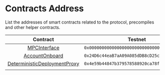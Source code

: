 # Contracts Address

List the addresses of smart contracts related to the protocol, precompiles and other helper contracts.

<table><thead><tr><th width="265" align="center">Contract</th><th align="center">Testnet</th></tr></thead><tbody><tr><td align="center"><a href="https://github.com/coti-io/coti-contracts/blob/main/contracts/utils/mpc/MpcInterface.sol">MPCInterface</a></td><td align="center"><code>0x0000000000000000000000000000000000000064</code></td></tr><tr><td align="center"><a href="https://github.com/coti-io/coti-contracts/blob/main/contracts/onboard/AccountOnboard.sol">AccountOnboard</a></td><td align="center"><code>0x24D6c44eaB7aA09A085dDB8cD25c28FFc9917EC9</code></td></tr><tr><td align="center"><a href="https://github.com/Arachnid/deterministic-deployment-proxy">DeterministicDeploymentProxy</a></td><td align="center"><code>0x4e59b44847b379578588920ca78fbf26c0b4956c</code></td></tr><tr><td align="center"></td><td align="center"></td></tr></tbody></table>
